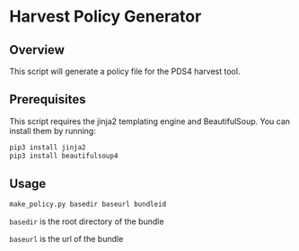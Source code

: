 # Harvest Policy Generator

## Overview

This script will generate a policy file for the PDS4 harvest tool.

## Prerequisites

This script requires the jinja2 templating engine and BeautifulSoup. You can install them by running:

```bash
pip3 install jinja2
pip3 install beautifulsoup4
```

## Usage

```bash
make_policy.py basedir baseurl bundleid
```

`basedir` is the root directory of the bundle

`baseurl` is the url of the bundle
